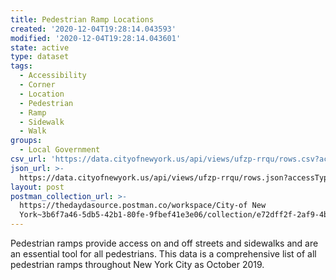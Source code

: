 ```yaml
---
title: Pedestrian Ramp Locations
created: '2020-12-04T19:28:14.043593'
modified: '2020-12-04T19:28:14.043601'
state: active
type: dataset
tags:
  - Accessibility
  - Corner
  - Location
  - Pedestrian
  - Ramp
  - Sidewalk
  - Walk
groups:
  - Local Government
csv_url: 'https://data.cityofnewyork.us/api/views/ufzp-rrqu/rows.csv?accessType=DOWNLOAD'
json_url: >-
  https://data.cityofnewyork.us/api/views/ufzp-rrqu/rows.json?accessType=DOWNLOAD
layout: post
postman_collection_url: >-
  https://thedaydasource.postman.co/workspace/City-of New
  York~3b6f7a46-5db5-42b1-80fe-9fbef41e3e06/collection/e72dff2f-2af9-4b3e-9527-1524f7c0cc7c
---
```

Pedestrian ramps provide access on and off streets and sidewalks and are an essential tool for all pedestrians. This data is a comprehensive list of all pedestrian ramps throughout New York City as October 2019.
